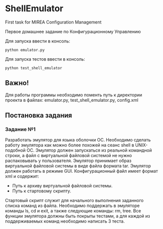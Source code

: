 # ShellEmulator
First task for MIREA Configuration Management

Первое домашнее задание по Конфигурационному Управлению

Для запуска ввести в консоль: 

```python emulator.py```

Для запуска тестов ввести в консоль: 

```python test_shell_emulator```

## Важно!

Для работы программы необходимо поменть путь к директории проекта в файлах: emulator.py, test_shell_emulator.py, config.xml

## Постановка задания

### Задание №1
Разработать эмулятор для языка оболочки ОС. Необходимо сделать работу
эмулятора как можно более похожей на сеанс shell в UNIX-подобной ОС.
Эмулятор должен запускаться из реальной командной строки, а файл с
виртуальной файловой системой не нужно распаковывать у пользователя.
Эмулятор принимает образ виртуальной файловой системы в виде файла формата
tar. Эмулятор должен работать в режиме GUI.
Конфигурационный файл имеет формат xml и содержит:
- Путь к архиву виртуальной файловой системы.
- Путь к стартовому скрипту.

Стартовый скрипт служит для начального выполнения заданного списка
команд из файла.
Необходимо поддержать в эмуляторе команды ls, cd и exit, а также
следующие команды: rm, tree.
Все функции эмулятора должны быть покрыты тестами, а для каждой из
поддерживаемых команд необходимо написать 3 теста.
